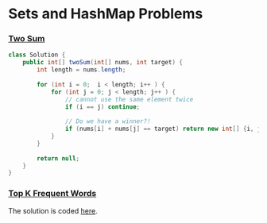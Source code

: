 # Sets and HashMap Problems

### [Two Sum](https://leetcode.com/problems/two-sum/)

```java
class Solution {
    public int[] twoSum(int[] nums, int target) {
        int length = nums.length;
        
        for (int i = 0;  i < length; i++ ) {
            for (int j = 0; j < length; j++ ) {
                // cannot use the same element twice
                if (i == j) continue;
                
                // Do we have a winner?!
                if (nums[i] + nums[j] == target) return new int[] {i, j};
            }
        }
        
        return null;
    }
}
```

### [Top K Frequent Words](https://leetcode.com/problems/top-k-frequent-words/)

The solution is coded [here](Top%20K%20Frequent%20Words/src).
